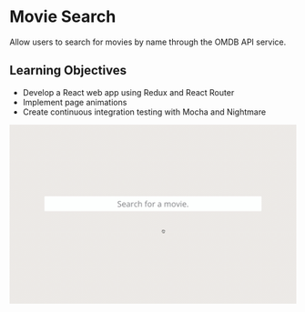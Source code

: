 # Movie Search 

Allow users to search for movies by name through the OMDB API service. 

## Learning Objectives
* Develop a React web app using Redux and React Router
* Implement page animations
* Create continuous integration testing with Mocha and Nightmare


![moviefinder.gif](moviefinder.gif)
